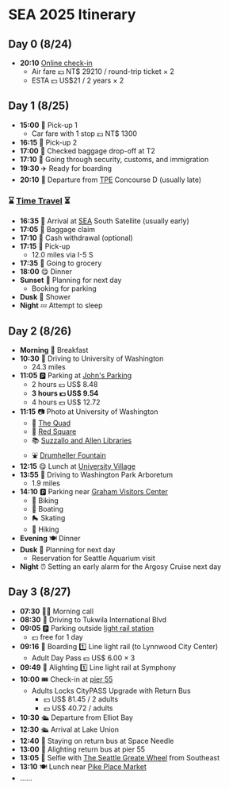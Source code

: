 # SEA 2025 Itinerary

## **Day 0** (8/24)

- **20:10**  [Online check-in](https://www.starlux-airlines.com/)
  - Air fare 💵 NT$ 29210 / round-trip ticket × 2
  - ESTA 💵 US$21 / 2 years × 2

## **Day 1** (8/25)

- **15:00** 🚗 Pick-up 1
  - Car fare with 1 stop 💵 NT$ 1300
- **16:15** 🚗 Pick-up 2
- **17:00** 🧳 Checked baggage drop-off at T2
- **17:10** 🛃 Going through security, customs, and immigration
- **19:30** ✈️ Ready for boarding
- **20:10** 🛫 Departure from [TPE](https://maps.app.goo.gl/SS73Rs8NT5LNP6b36) Concourse D (usually late)
### ⌛ [Time Travel](https://www.starlux-airlines.com/en-US/flight-status/search-result?searchType=flight-number&date=2025-08-25&flightNo=32&depAirport=TPE&arrAirport=SEA) ⏳ ###
- **16:35** 🛬 Arrival at [SEA](https://maps.app.goo.gl/uQ72YwnKU5JVo7fG6) South Satellite (usually early)
- **17:05** 🧳 Baggage claim
- **17:10** 🏧 Cash withdrawal (optional)
- **17:15** 🚗 Pick-up
  - 12.0 miles via I-5 S
- **17:35** 🛒 Going to grocery
- **18:00** 😋 Dinner
- **Sunset** 📌 Planning for next day
  - Booking for parking
- **Dusk** 🚿 Shower
- **Night** 💤 Attempt to sleep

## **Day 2** (8/26)

- **Morning** 🥣 Breakfast
- **10:30** 🚗 Driving to University of Washington
  - 24.3 miles
- **11:05** 🅿️ Parking at [John's Parking](https://www.parkwhiz.com/locations/58302)
  - 2 hours 💵 US$ 8.48
  - **3 hours 💵 US$ 9.54**
  - 4 hours 💵 US$ 12.72
- **11:15** 📷 Photo at University of Washington
  - 🌸 [The Quad](https://maps.app.goo.gl/2JmdE2hXrojb9S3B8)
  - 🏫 [Red Square](https://maps.app.goo.gl/vKYZpPbBRsmQ1gPu9)
  - 📚 [Suzzallo and Allen Libraries](https://maps.app.goo.gl/1mnRLjRmG6zrJJdi6)
  - ⛲ [Drumheller Fountain](https://maps.app.goo.gl/gVD96VcSzdSg4jTL7)
- **12:15** 😋 Lunch at [University Village](https://maps.app.goo.gl/pa31zXf44RZC4CsQ7)
- **13:55** 🚗 Driving to Washington Park Arboretum
  - 1.9 miles
- **14:10** 🅿️ Parking near [Graham Visitors Center](https://maps.app.goo.gl/1dFtZXdLvViyMNNE7)
  - 🚴 Biking
  - 🚣 Boating
  - 🛼 Skating
  - 🚶 Hiking
- **Evening** 🍽️ Dinner
- **Dusk** 📌 Planning for next day
  - Reservation for Seattle Aquarium visit
- **Night** ⏰ Setting an early alarm for the Argosy Cruise next day

## **Day 3** (8/27)

- **07:30** 😵‍💫 Morning call
- **08:30** 🚗 Driving to Tukwila International Blvd
- **09:05** 🅿️ Parking outside [light rail station](https://maps.app.goo.gl/B1cuph1wGehbUFL49)
  - 💵 free for 1 day
- **09:16** 🚊 Boarding 1️⃣ Line light rail (to Lynnwood City Center)
  - Adult Day Pass 💵 US$ 6.00 × 3
- **09:49** 🚊 Alighting 1️⃣ Line light rail at Symphony
- **10:00** 🎟️ Check-in at [pier 55](https://maps.app.goo.gl/asU2Ux6kK1HenhdM8)
  - Adults Locks CityPASS Upgrade with Return Bus
    - 💵 US$ 81.45 / 2 adults
    - 💵 US$ 40.72 / adults
- **10:30** 🛳️ Departure from Elliot Bay
- **12:30** 🛳️ Arrival at Lake Union
- **12:40** 🚏 Staying on return bus at Space Needle
- **13:00** 🚏 Alighting return bus at pier 55
- **13:05** 🤳 Selfie with [The Seattle Greate Wheel](https://maps.app.goo.gl/hBitiHhfCUhtMiSN7) from Southeast
- **13:10** 🍽️ Lunch near [Pike Place Market](https://maps.app.goo.gl/hBitiHhfCUhtMiSN7)
- ……